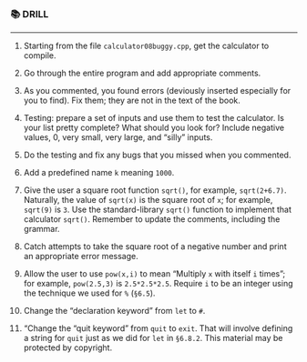 ### 📚 DRILL

---

1. Starting from the file `calculator08buggy.cpp`, get the calculator to compile.

2. Go through the entire program and add appropriate comments.

3. As you commented, you found errors (deviously inserted especially for you to find). Fix them; they are not in the text of the book.

4. Testing: prepare a set of inputs and use them to test the calculator. Is your list pretty complete? What should you look for? Include negative values, 0, very small, very large, and “silly” inputs.

5. Do the testing and fix any bugs that you missed when you commented.

6. Add a predefined name `k` meaning `1000`.

7. Give the user a square root function `sqrt()`, for example, `sqrt(2+6.7)`. Naturally, the value of `sqrt(x)` is the square root of `x`; for example, `sqrt(9)` is `3`. Use the standard-library `sqrt()` function to implement that calculator `sqrt()`. Remember to update the comments, including the grammar.

8. Catch attempts to take the square root of a negative number and print an appropriate error message.

9. Allow the user to use `pow(x,i)` to mean “Multiply `x` with itself `i` times”; for example, `pow(2.5,3)` is `2.5*2.5*2.5`. Require `i` to be an integer using the technique we used for `%` (`§6.5`).

10. Change the “declaration keyword” from `let` to `#`.

11. “Change the “quit keyword” from `quit` to `exit`. That will involve defining a string for `quit` just as we did for `let` in `§6.8.2`.
This material may be protected by copyright.